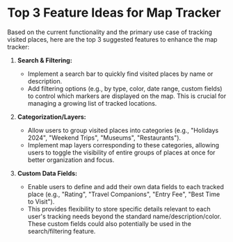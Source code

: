 # Top 3 Feature Ideas for Map Tracker

Based on the current functionality and the primary use case of tracking visited places, here are the top 3 suggested features to enhance the map tracker:

1.  **Search & Filtering:**
    *   Implement a search bar to quickly find visited places by name or description.
    *   Add filtering options (e.g., by type, color, date range, custom fields) to control which markers are displayed on the map. This is crucial for managing a growing list of tracked locations.

2.  **Categorization/Layers:**
    *   Allow users to group visited places into categories (e.g., "Holidays 2024", "Weekend Trips", "Museums", "Restaurants").
    *   Implement map layers corresponding to these categories, allowing users to toggle the visibility of entire groups of places at once for better organization and focus.

3.  **Custom Data Fields:**
    *   Enable users to define and add their own data fields to each tracked place (e.g., "Rating", "Travel Companions", "Entry Fee", "Best Time to Visit").
    *   This provides flexibility to store specific details relevant to each user's tracking needs beyond the standard name/description/color. These custom fields could also potentially be used in the search/filtering feature.